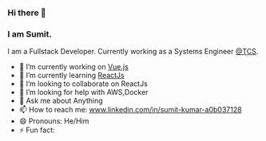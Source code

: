 ### Hi there 👋
### I am Sumit.
I am a Fullstack Developer. Currently working as a Systems Engineer [@TCS](https://www.tcs.com/).
<!-- ![inkedIn](www.linkedin.com/in/sumit-kumar-a0b037128) -->

- 🔭 I’m currently working on [Vue.js](https://vuejs.org/)
- 🌱 I’m currently learning [ReactJs](https://reactjs.org/)
- 👯 I’m looking to collaborate on ReactJs
- 🤔 I’m looking for help with AWS,Docker
- 💬 Ask me about Anything
- 📫 How to reach me: www.linkedin.com/in/sumit-kumar-a0b037128
- 😄 Pronouns: He/Him
- ⚡ Fun fact:

